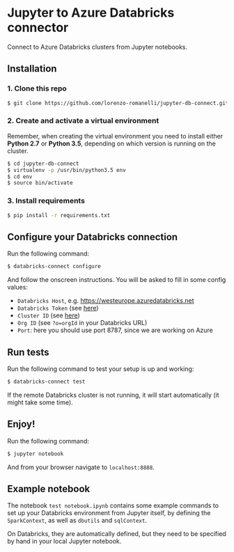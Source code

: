 # Jupyter to Azure Databricks connector
Connect to Azure Databricks clusters from Jupyter notebooks.

## Installation

### 1. Clone this repo
```bash
$ git clone https://github.com/lorenzo-romanelli/jupyter-db-connect.git
```

### 2. Create and activate a virtual environment
Remember, when creating the virtual environment you need to install either __Python 2.7__ or __Python 3.5__, depending on which version is running on the cluster.
```bash
$ cd jupyter-db-connect
$ virtualenv -p /usr/bin/python3.5 env
$ cd env
$ source bin/activate
```

### 3. Install requirements
```bash
$ pip install -r requirements.txt
```

## Configure your Databricks connection
Run the following command:
```bash
$ databricks-connect configure
```

And follow the onscreen instructions.
You will be asked to fill in some config values:

* `Databricks Host`, e.g. https://westeurope.azuredatabricks.net
* `Databricks Token` (see [here](https://docs.databricks.com/api/latest/authentication.html#generate-a-token))
* `Cluster ID` (see [here](https://docs.databricks.com/user-guide/faq/workspace-details.html#cluster-url))
* `Org ID` (see `?o=orgId` in your Databricks URL)
* `Port`: here you should use port 8787, since we are working on Azure

## Run tests
Run the following command to test your setup is up and working:
```bash
$ databricks-connect test
```

If the remote Databricks cluster is not running, it will start automatically (it might take some time).

## Enjoy!
Run the following command:
```bash
$ jupyter notebook
```
And from your browser navigate to `localhost:8888`.

## Example notebook
The notebook `test notebook.ipynb` contains some example commands to set up your Databricks environment from Jupyter itself, by defining the `SparkContext`, as well as `dbutils` and `sqlContext`. 

On Databricks, they are automatically defined, but they need to be specified by hand in your local Jupyter notebook.
